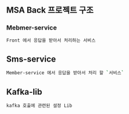 ## MSA Back 프로젝트 구조

### Mebmer-service

```sh
Front 에서 응답을 받아서 처리하는 서비스
```

## Sms-service

```sh
Member-service 에서 응답을 받아서 처리 할 `서비스`
```

## Kafka-lib

```sh
kafka 호출에 관련된 설정 Lib
```